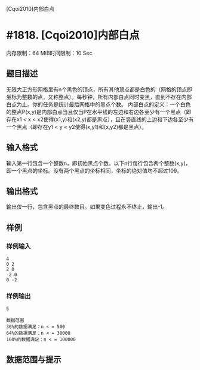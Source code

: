 [Cqoi2010]内部白点

# #1818. [Cqoi2010]内部白点

内存限制：64 MiB时间限制：10 Sec

## 题目描述

无限大正方形网格里有n个黑色的顶点，所有其他顶点都是白色的（网格的顶点即坐标为整数的点，又称整点）。每秒钟，所有内部白点同时变黑，直到不存在内部白点为止。你的任务是统计最后网格中的黑点个数。
内部白点的定义：一个白色的整点P(x,y)是内部白点当且仅当P在水平线的左边和右边各至少有一个黑点（即存在x1 < x < x2使得(x1,y)和(x2,y)都是黑点），且在竖直线的上边和下边各至少有一个黑点（即存在y1 < y < y2使得(x,y1)和(x,y2)都是黑点）。


## 输入格式

输入第一行包含一个整数n，即初始黑点个数。以下n行每行包含两个整数(x,y)，即一个黑点的坐标。没有两个黑点的坐标相同，坐标的绝对值均不超过109。


## 输出格式

输出仅一行，包含黑点的最终数目。如果变色过程永不终止，输出-1。


## 样例

### 样例输入

    
    4
    0 2
    2 0
    -2 0
    0 -2	
    

### 样例输出

    
    5
    
    数据范围
    36%的数据满足：n < = 500
    64%的数据满足：n < = 30000
    100%的数据满足：n < = 100000
    
    

## 数据范围与提示
